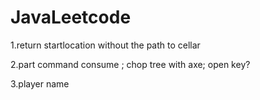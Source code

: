 # JavaLeetcode

1.return startlocation without the path to cellar

2.part command consume ; chop tree with axe; open key?

3.player name
